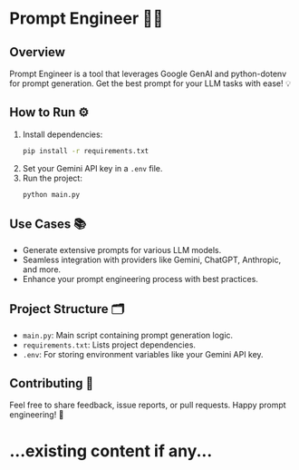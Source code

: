 # Prompt Engineer 🚀✨

## Overview
Prompt Engineer is a tool that leverages Google GenAI and python-dotenv for prompt generation. Get the best prompt for your LLM tasks with ease! 💡

## How to Run ⚙️
1. Install dependencies:
   ```bash
   pip install -r requirements.txt
   ```
2. Set your Gemini API key in a `.env` file.
3. Run the project:
   ```bash
   python main.py
   ```

## Use Cases 📚
- Generate extensive prompts for various LLM models.
- Seamless integration with providers like Gemini, ChatGPT, Anthropic, and more.
- Enhance your prompt engineering process with best practices.

## Project Structure 🗂️
- `main.py`: Main script containing prompt generation logic.
- `requirements.txt`: Lists project dependencies.
- `.env`: For storing environment variables like your Gemini API key.

## Contributing 🤝
Feel free to share feedback, issue reports, or pull requests. Happy prompt engineering! 🚀

# ...existing content if any...
